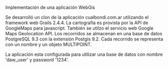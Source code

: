 Implementación de una aplicación WebGis

Se desarrolló un clon de la aplicación cualbondi.com.ar utilizando el framework web Grails 2.4.4.
La cartografía es provista por la API de GoogleMaps para javascript. También se utilzo el servicio web Google Maps Geolocation API.
Los recorridos se almacenan en una base de datos PostgreSQL 9.3 con la extensión Postgis 9.2. 
Cada recorrido se representa con un nombre y un objeto MULTIPOINT.

La aplicación esta configurada para utilizar una base de datos con nombre 'daw_user' y password '1234'.

